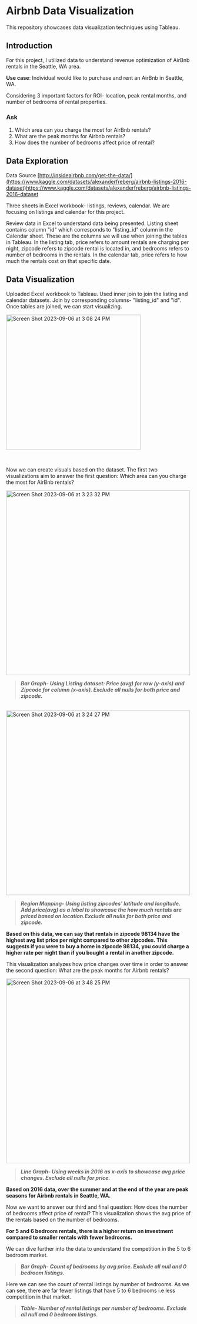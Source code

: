 # Airbnb Data Visualization 
This repository showcases data visualization techniques using Tableau. 
## Introduction 
For this project, I utilized data to understand revenue optimization of AirBnb rentals in the Seattle, WA area. 

**Use case**: Individual would like to purchase and rent an AirBnb in Seattle, WA. 

Considering 3 important factors for ROI- location, peak rental months, and number of bedrooms of rental properties. 

### Ask 
1. Which area can you charge the most for AirBnb rentals?
2. What are the peak months for Airbnb rentals?
3. How does the number of bedrooms affect price of rental? 


## Data Exploration

Data Source [http://insideairbnb.com/get-the-data/](https://www.kaggle.com/datasets/alexanderfreberg/airbnb-listings-2016-dataset)https://www.kaggle.com/datasets/alexanderfreberg/airbnb-listings-2016-dataset


Three sheets in Excel workbook- listings, reviews, calendar. We are focusing on listings and calendar for this project. 

Review data in Excel to understand data being presented.
Listing sheet contains column "id" which corresponds to "listing_id" column in the Calendar sheet. 
These are the columns we will use when joining the tables in Tableau. In the listing tab, price refers to amount rentals are charging per night, zipcode refers to zipcode rental is located in, and bedrooms refers to number of bedrooms in the rentals. In the calendar tab, price refers to how much the rentals cost on that specific date. 

## Data Visualization
Uploaded Excel workbook to Tableau. Used inner join to join the listing and calendar datasets. Join by corresponding columns- "listing_id" and "id". Once tables are joined, we can start visualizing. 

<img width="366" alt="Screen Shot 2023-09-06 at 3 08 24 PM" src="https://github.com/Cthomas3067/AirBnb-Project/assets/144178514/eb519254-fc14-4061-8ff3-72b544c604d4">

&nbsp;

Now we can create visuals based on the dataset. The first two visualizations aim to answer the first question: Which area can you charge the most for AirBnb rentals?

<img width="500" alt="Screen Shot 2023-09-06 at 3 23 32 PM" src="https://github.com/Cthomas3067/AirBnb-Project/assets/144178514/51e9fa41-636e-4d02-af96-01307b93b692">

> **_Bar Graph- Using Listing dataset: Price (avg) for row (y-axis) and Zipcode for column (x-axis). Exclude all nulls for both price and zipcode._**

&nbsp;
<img width="500" alt="Screen Shot 2023-09-06 at 3 24 27 PM" src="https://github.com/Cthomas3067/AirBnb-Project/assets/144178514/8c7c2597-8caa-4bc0-bc24-aa9364d14d06">

> **_Region Mapping- Using listing zipcodes' latitude and longitude. Add price(avg) as a label to showcase the how much rentals are priced based on location.Exclude all nulls for both price and zipcode._**


**Based on this data, we can say that rentals in zipcode 98134 have the highest avg list price per night compared to other zipcodes. This suggests if you were to buy a home in zipcode 98134, you could charge a higher rate per night than if you bought a rental in another zipcode.**


This visualization analyzes how price changes over time in order to answer the second question: What are the peak months for Airbnb rentals?

<img width="500" alt="Screen Shot 2023-09-06 at 3 48 25 PM" src="https://github.com/Cthomas3067/AirBnb-Project/assets/144178514/5c619f8d-7aa0-4dd5-bc72-0e9e67a370bd">


> **_Line Graph- Using weeks in 2016 as x-axis to showcase avg price changes. Exclude all nulls for price._**

**Based on 2016 data, over the summer and at the end of the year are peak seasons for Airbnb rentals in Seattle, WA.**

Now we want to answer our third and final question: How does the number of bedrooms affect price of rental? 
This visualization shows the avg price of the rentals based on the number of bedrooms. 


**For 5 and 6 bedroom rentals, there is a higher return on investment compared to smaller rentals with fewer bedrooms.**

We can dive further into the data to understand the competition in the 5 to 6 bedroom market. 

> **_Bar Graph- Count of bedrooms by avg price. Exclude all null and 0 bedroom listings._**

Here we can see the count of rental listings by number of bedrooms. As we can see, there are far fewer listings that have 5 to 6 bedrooms i.e less competition in that market. 

> **_Table- Number of rental listings per number of bedrooms. Exclude all null and 0 bedroom listings._**



